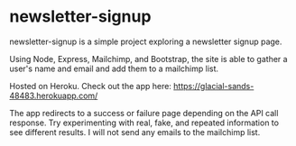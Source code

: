# newsletter-signup

newsletter-signup is a simple project exploring a newsletter signup page.

Using Node, Express, Mailchimp, and Bootstrap, the site is able to gather a user's name and email and add them to a mailchimp list.

Hosted on Heroku.
Check out the app here: https://glacial-sands-48483.herokuapp.com/

The app redirects to a success or failure page depending on the API call response.
Try experimenting with real, fake, and repeated information to see different results.
I will not send any emails to the mailchimp list.
